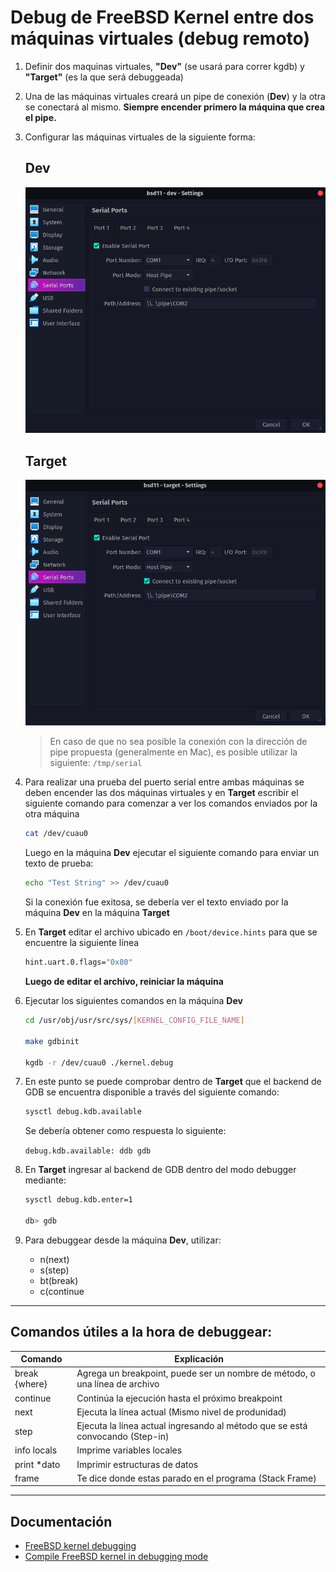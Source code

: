 # Debug de FreeBSD Kernel entre dos máquinas virtuales (debug remoto)

1.  Definir dos maquinas virtuales, **"Dev"** (se usará para correr kgdb) y **"Target"** (es la que será debuggeada)

2.  Una de las máquinas virtuales creará un pipe de conexión (**Dev**) y la otra se conectará al mismo. **Siempre encender primero la máquina que crea el pipe.**

3.  Configurar las máquinas virtuales de la siguiente forma:

    ## Dev

    <img src='./assets/remoteDebugging/pipe_dev_config.png' style='max-height: 600px' />

    ## Target

    <img src='./assets/remoteDebugging/pipe_target_config.png' style='max-height: 600px' />

    > En caso de que no sea posible la conexión con la dirección de pipe propuesta (generalmente en Mac), es posible utilizar la siguiente: `/tmp/serial`

4.  Para realizar una prueba del puerto serial entre ambas máquinas se deben encender las dos máquinas virtuales y en **Target** escribir el siguiente comando para comenzar a ver los comandos enviados por la otra máquina

    ```bash
    cat /dev/cuau0
    ```

    Luego en la máquina **Dev** ejecutar el siguiente comando para enviar un texto de prueba:

    ```bash
    echo "Test String" >> /dev/cuau0
    ```

    Si la conexión fue exitosa, se debería ver el texto enviado por la máquina **Dev** en la máquina **Target**

5.  En **Target** editar el archivo ubicado en `/boot/device.hints` para
    que se encuentre la siguiente línea

    ```bash
    hint.uart.0.flags="0x80"
    ```

    **Luego de editar el archivo, reiniciar la máquina**

6.  Ejecutar los siguientes comandos en la máquina **Dev**

    ```bash
    cd /usr/obj/usr/src/sys/[KERNEL_CONFIG_FILE_NAME]

    make gdbinit

    kgdb -r /dev/cuau0 ./kernel.debug
    ```

7.  En este punto se puede comprobar dentro de **Target** que el backend de GDB se encuentra disponible a través del siguiente comando:

    ```bash
    sysctl debug.kdb.available
    ```

    Se debería obtener como respuesta lo siguiente:

    `debug.kdb.available: ddb gdb`

8.  En **Target** ingresar al backend de GDB dentro del modo debugger mediante:

    ```bash
    sysctl debug.kdb.enter=1

    db> gdb
    ```

9.  Para debuggear desde la máquina **Dev**, utilizar:
    - n(next)
    - s(step)
    - bt(break)
    - c(continue

---

## Comandos útiles a la hora de debuggear:

| Comando       | Explicación                                                                   |
| ------------- | ----------------------------------------------------------------------------- |
| break {where} | Agrega un breakpoint, puede ser un nombre de método, o una línea de archivo   |
| continue      | Continúa la ejecución hasta el próximo breakpoint                             |
| next          | Ejecuta la línea actual (Mismo nivel de produnidad)                           |
| step          | Ejecuta la línea actual ingresando al método que se está convocando (Step-in) |
| info locals   | Imprime variables locales                                                     |
| print \*dato  | Imprimir estructuras de datos                                                 |
| frame         | Te dice donde estas parado en el programa (Stack Frame)                       |

---

## Documentación

- [FreeBSD kernel debugging][freebsd kernel debugging]
- [Compile FreeBSD kernel in debugging mode][compile freebsd kernel]

<!-- Global variables -->

[freebsd kernel debugging]: http://chetanbl.blogspot.com/2011/11/freebsd-kernel-module-debugging.html
[compile freebsd kernel]: https://github.com/nicolaspapp/freebsd/wiki/Compilaci%C3%B3n-del-Kernel-de-FreeBSD-en-modo-Debug
